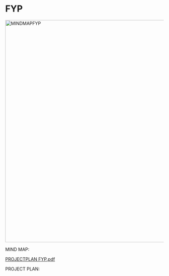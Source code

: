 # FYP
<img width="706" alt="MINDMAPFYP" src="https://github.com/Aahanakhanal/FYP/assets/85916187/1c1aa38a-3a19-4d01-8a9a-968efb032a40">

MIND MAP:

[PROJECTPLAN FYP.pdf](https://github.com/Aahanakhanal/FYP/files/13040353/PROJECTPLAN.FYP.pdf)

PROJECT PLAN:

